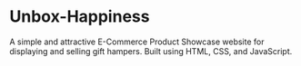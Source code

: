 # Unbox-Happiness
A simple and attractive E-Commerce Product Showcase website for displaying and selling gift hampers. Built using HTML, CSS, and JavaScript.
